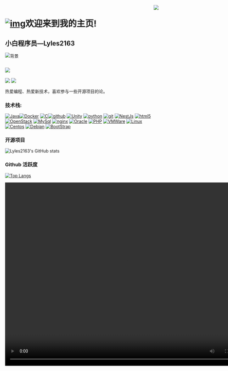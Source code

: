 <img align="right" src="https://count.getloli.com/get/@:Lyles2163?theme=rule34">

# [![img](https://camo.githubusercontent.com/9fd2c024a247a44434ed1c44c7c2fc2481e3333b4192330e2ae61ccfcac19d47/68747470733a2f2f656d6f6a69732e736c61636b6d6f6a69732e636f6d2f656d6f6a69732f696d616765732f313533313834393433302f343234362f626c6f622d73756e676c61737365732e6769663f31353331383439343330)](https://camo.githubusercontent.com/9fd2c024a247a44434ed1c44c7c2fc2481e3333b4192330e2ae61ccfcac19d47/68747470733a2f2f656d6f6a69732e736c61636b6d6f6a69732e636f6d2f656d6f6a69732f696d616765732f313533313834393433302f343234362f626c6f622d73756e676c61737365732e6769663f31353331383439343330)欢迎来到我的主页!                   

## 小白程序员—Lyles2163

![背景](https://github.com/Lyles2163/ImageLibrary/raw/main/dadsada.gif)

## ![](https://img.shields.io/badge/讨厌-学习-yellow) 

![](https://img.shields.io/badge/性格-开朗-red) 
![](https://img.shields.io/badge/爱好-二次元-red)

热爱编程、热爱新技术，喜欢参与一些开源项目的论。

### **技术栈:**

[![Java](https://camo.githubusercontent.com/f6079e387153fcf217f57fa4dffa4f65dd69f9783362e9872a0e28c106dc60d6/68747470733a2f2f696d672e736869656c64732e696f2f62616467652f2d4a6176612d4639413033433f7374796c653d666c61742d737175617265266c6f676f3d4f70656e4a444b266c6f676f436f6c6f723d7768697465)](https://camo.githubusercontent.com/f6079e387153fcf217f57fa4dffa4f65dd69f9783362e9872a0e28c106dc60d6/68747470733a2f2f696d672e736869656c64732e696f2f62616467652f2d4a6176612d4639413033433f7374796c653d666c61742d737175617265266c6f676f3d4f70656e4a444b266c6f676f436f6c6f723d7768697465)[![Docker](https://camo.githubusercontent.com/3fda58e966fd542a3bc32daad72e8baeefadd2b94b68b3b4a7a097fedfd641bd/68747470733a2f2f696d672e736869656c64732e696f2f62616467652f2d446f636b65722d3436613266313f7374796c653d666c61742d737175617265266c6f676f3d646f636b6572266c6f676f436f6c6f723d7768697465)](https://camo.githubusercontent.com/3fda58e966fd542a3bc32daad72e8baeefadd2b94b68b3b4a7a097fedfd641bd/68747470733a2f2f696d672e736869656c64732e696f2f62616467652f2d446f636b65722d3436613266313f7374796c653d666c61742d737175617265266c6f676f3d646f636b6572266c6f676f436f6c6f723d7768697465) [![C](https://camo.githubusercontent.com/b27f32e0bb502ec69fb21f91957db8de77206966930fa984dd939860cb856a72/68747470733a2f2f696d672e736869656c64732e696f2f62616467652f2d43e8afade8a8802d3230383846463f7374796c653d666c61742d737175617265266c6f676f3d43266c6f676f436f6c6f723d7768697465)](https://camo.githubusercontent.com/b27f32e0bb502ec69fb21f91957db8de77206966930fa984dd939860cb856a72/68747470733a2f2f696d672e736869656c64732e696f2f62616467652f2d43e8afade8a8802d3230383846463f7374796c653d666c61742d737175617265266c6f676f3d43266c6f676f436f6c6f723d7768697465)[![github](https://camo.githubusercontent.com/cfbae98909297b7c0aca2950f668bbb0429618d129b6cda539333a532e4c5d79/68747470733a2f2f696d672e736869656c64732e696f2f62616467652f2d6769746875622d3538343942453f7374796c653d666c61742d737175617265266c6f676f3d676974687562266c6f676f436f6c6f723d7768697465)](https://camo.githubusercontent.com/cfbae98909297b7c0aca2950f668bbb0429618d129b6cda539333a532e4c5d79/68747470733a2f2f696d672e736869656c64732e696f2f62616467652f2d6769746875622d3538343942453f7374796c653d666c61742d737175617265266c6f676f3d676974687562266c6f676f436f6c6f723d7768697465) [![Unity](https://camo.githubusercontent.com/ebf97b4922acb2bbf2d25285356eb0528f7aed1d077e33c114f8a3fe3949fc32/68747470733a2f2f696d672e736869656c64732e696f2f62616467652f2d556e6974792d3331314338373f7374796c653d666c61742d737175617265266c6f676f3d756e697479266c6f676f436f6c6f723d7768697465)](https://camo.githubusercontent.com/ebf97b4922acb2bbf2d25285356eb0528f7aed1d077e33c114f8a3fe3949fc32/68747470733a2f2f696d672e736869656c64732e696f2f62616467652f2d556e6974792d3331314338373f7374796c653d666c61742d737175617265266c6f676f3d756e697479266c6f676f436f6c6f723d7768697465) [![python](https://camo.githubusercontent.com/e93fc301ae1704397929af02b08348d97e18f7b7a465a419fcec1ce3fcf82fc5/68747470733a2f2f696d672e736869656c64732e696f2f62616467652f2d707974686f6e2d4237313738433f7374796c653d666c61742d737175617265266c6f676f3d707974686f6e266c6f676f436f6c6f723d7768697465)](https://camo.githubusercontent.com/e93fc301ae1704397929af02b08348d97e18f7b7a465a419fcec1ce3fcf82fc5/68747470733a2f2f696d672e736869656c64732e696f2f62616467652f2d707974686f6e2d4237313738433f7374796c653d666c61742d737175617265266c6f676f3d707974686f6e266c6f676f436f6c6f723d7768697465)  [![git](https://camo.githubusercontent.com/79536ab835520583d9f0eebc002614e4e53f0e17e3bbd6ff55a83ea47afe4420/68747470733a2f2f696d672e736869656c64732e696f2f62616467652f2d4769742d4630353033323f7374796c653d666c61742d737175617265266c6f676f3d676974266c6f676f436f6c6f723d7768697465)](https://camo.githubusercontent.com/79536ab835520583d9f0eebc002614e4e53f0e17e3bbd6ff55a83ea47afe4420/68747470733a2f2f696d672e736869656c64732e696f2f62616467652f2d4769742d4630353033323f7374796c653d666c61742d737175617265266c6f676f3d676974266c6f676f436f6c6f723d7768697465) [![NestJs](https://camo.githubusercontent.com/6d31a828b30fcd3df9d0e482f860bb3f4ec9bc4a10048d87fc175214c9456145/68747470733a2f2f696d672e736869656c64732e696f2f62616467652f2d4e6573744a732d6561323834353f7374796c653d666c61742d737175617265266c6f676f3d6e6573746a73266c6f676f436f6c6f723d7768697465)](https://camo.githubusercontent.com/6d31a828b30fcd3df9d0e482f860bb3f4ec9bc4a10048d87fc175214c9456145/68747470733a2f2f696d672e736869656c64732e696f2f62616467652f2d4e6573744a732d6561323834353f7374796c653d666c61742d737175617265266c6f676f3d6e6573746a73266c6f676f436f6c6f723d7768697465) [![html5](https://camo.githubusercontent.com/c0f60c84bd23525a0f1e5972ff5052f878eb4104e88b347b7f0004d0e6ad8898/68747470733a2f2f696d672e736869656c64732e696f2f62616467652f2d48544d4c352d4533344632363f7374796c653d666c61742d737175617265266c6f676f3d68746d6c35266c6f676f436f6c6f723d7768697465)](https://camo.githubusercontent.com/c0f60c84bd23525a0f1e5972ff5052f878eb4104e88b347b7f0004d0e6ad8898/68747470733a2f2f696d672e736869656c64732e696f2f62616467652f2d48544d4c352d4533344632363f7374796c653d666c61742d737175617265266c6f676f3d68746d6c35266c6f676f436f6c6f723d7768697465) [![OpenStack](https://camo.githubusercontent.com/6295e2f103ab43ae1114ccf4b66b32c68ca7618989be82760bc352be72bb7f8b/68747470733a2f2f696d672e736869656c64732e696f2f62616467652f2d4f70656e537461636b2d4642353432423f7374796c653d666c61742d737175617265266c6f676f3d6f70656e737461636b266c6f676f436f6c6f723d7768697465)](https://camo.githubusercontent.com/6295e2f103ab43ae1114ccf4b66b32c68ca7618989be82760bc352be72bb7f8b/68747470733a2f2f696d672e736869656c64732e696f2f62616467652f2d4f70656e537461636b2d4642353432423f7374796c653d666c61742d737175617265266c6f676f3d6f70656e737461636b266c6f676f436f6c6f723d7768697465) [![MySql](https://camo.githubusercontent.com/ba6917076c8379f0f1c53a39da24261c2742face59b72ea568917cb5971a43de/68747470733a2f2f696d672e736869656c64732e696f2f62616467652f2d4d7953716c2d4543344133463f7374796c653d666c61742d737175617265266c6f676f3d4d7953716c266c6f676f436f6c6f723d7768697465)](https://camo.githubusercontent.com/ba6917076c8379f0f1c53a39da24261c2742face59b72ea568917cb5971a43de/68747470733a2f2f696d672e736869656c64732e696f2f62616467652f2d4d7953716c2d4543344133463f7374796c653d666c61742d737175617265266c6f676f3d4d7953716c266c6f676f436f6c6f723d7768697465) [![nginx](https://camo.githubusercontent.com/7490c93617f7b877b8254fbe846eda963de3e4ed0e1e9a1a9528bd17e8461cde/68747470733a2f2f696d672e736869656c64732e696f2f62616467652f2d6e67696e782d3530423732373f7374796c653d666c61742d737175617265266c6f676f3d6e67696e78266c6f676f436f6c6f723d7768697465)](https://camo.githubusercontent.com/7490c93617f7b877b8254fbe846eda963de3e4ed0e1e9a1a9528bd17e8461cde/68747470733a2f2f696d672e736869656c64732e696f2f62616467652f2d6e67696e782d3530423732373f7374796c653d666c61742d737175617265266c6f676f3d6e67696e78266c6f676f436f6c6f723d7768697465) [![Oracle](https://camo.githubusercontent.com/39a7730357028507a0511b982975f48739231b6d299b30729d221e5dfa393f24/68747470733a2f2f696d672e736869656c64732e696f2f62616467652f2d4f7261636c652d4543344133463f7374796c653d666c61742d737175617265266c6f676f3d6f7261636c65266c6f676f436f6c6f723d7768697465)](https://camo.githubusercontent.com/39a7730357028507a0511b982975f48739231b6d299b30729d221e5dfa393f24/68747470733a2f2f696d672e736869656c64732e696f2f62616467652f2d4f7261636c652d4543344133463f7374796c653d666c61742d737175617265266c6f676f3d6f7261636c65266c6f676f436f6c6f723d7768697465)  [![PHP](https://camo.githubusercontent.com/3d7f90b7e1f8f90fc193534427ea1d7dc605164df2befc33e00b3e9f6d79cd03/68747470733a2f2f696d672e736869656c64732e696f2f62616467652f2d5048502d3436316637363f7374796c653d666c61742d737175617265266c6f676f3d504850266c6f676f436f6c6f723d7768697465)](https://camo.githubusercontent.com/3d7f90b7e1f8f90fc193534427ea1d7dc605164df2befc33e00b3e9f6d79cd03/68747470733a2f2f696d672e736869656c64732e696f2f62616467652f2d5048502d3436316637363f7374796c653d666c61742d737175617265266c6f676f3d504850266c6f676f436f6c6f723d7768697465) [![VMWare](https://camo.githubusercontent.com/7c7488c0bbd5e5c32e05e6c41429f52598adaea3e91a4a7b3d6128afe6fdc721/68747470733a2f2f696d672e736869656c64732e696f2f62616467652f2d564d576172652d6433326264643f7374796c653d666c61742d737175617265266c6f676f3d504850266c6f676f436f6c6f723d7768697465)](https://camo.githubusercontent.com/7c7488c0bbd5e5c32e05e6c41429f52598adaea3e91a4a7b3d6128afe6fdc721/68747470733a2f2f696d672e736869656c64732e696f2f62616467652f2d564d576172652d6433326264643f7374796c653d666c61742d737175617265266c6f676f3d504850266c6f676f436f6c6f723d7768697465) [![Linux](https://camo.githubusercontent.com/7a10b7e19062da20bbff995f12db99aada612840e8210723e61f1ed68db31d69/68747470733a2f2f696d672e736869656c64732e696f2f62616467652f2d4c696e75782d3262343064643f7374796c653d666c61742d737175617265266c6f676f3d6c696e7578266c6f676f436f6c6f723d7768697465)](https://camo.githubusercontent.com/7a10b7e19062da20bbff995f12db99aada612840e8210723e61f1ed68db31d69/68747470733a2f2f696d672e736869656c64732e696f2f62616467652f2d4c696e75782d3262343064643f7374796c653d666c61742d737175617265266c6f676f3d6c696e7578266c6f676f436f6c6f723d7768697465) [![Centos](https://camo.githubusercontent.com/1dc6429ce84960430193bd3bfb24d1ca95a41314e4a90c8e2a6f1a64f90fa549/68747470733a2f2f696d672e736869656c64732e696f2f62616467652f2d43656e746f732d3530313535343f7374796c653d666c61742d737175617265266c6f676f3d63656e746f73266c6f676f436f6c6f723d7768697465)](https://camo.githubusercontent.com/1dc6429ce84960430193bd3bfb24d1ca95a41314e4a90c8e2a6f1a64f90fa549/68747470733a2f2f696d672e736869656c64732e696f2f62616467652f2d43656e746f732d3530313535343f7374796c653d666c61742d737175617265266c6f676f3d63656e746f73266c6f676f436f6c6f723d7768697465) [![Debian](https://camo.githubusercontent.com/86aca6e3be3972eab935fa41f9eed34fe8d89dfafb92bb8a843b9a8ac4f310a4/68747470733a2f2f696d672e736869656c64732e696f2f62616467652f2d44656269616e2d3433383533643f7374796c653d666c61742d737175617265266c6f676f3d44656269616e266c6f676f436f6c6f723d7768697465)](https://camo.githubusercontent.com/86aca6e3be3972eab935fa41f9eed34fe8d89dfafb92bb8a843b9a8ac4f310a4/68747470733a2f2f696d672e736869656c64732e696f2f62616467652f2d44656269616e2d3433383533643f7374796c653d666c61742d737175617265266c6f676f3d44656269616e266c6f676f436f6c6f723d7768697465) [![BootStrap](https://camo.githubusercontent.com/87e0abb6d985f18d7b908a3e62cbe1100349b5c38956c6f8d61b8f3237c75e42/68747470733a2f2f696d672e736869656c64732e696f2f62616467652f2d426f6f7453747261702d6230353862353f7374796c653d666c61742d737175617265266c6f676f3d626f6f747374726170266c6f676f436f6c6f723d7768697465)](https://camo.githubusercontent.com/87e0abb6d985f18d7b908a3e62cbe1100349b5c38956c6f8d61b8f3237c75e42/68747470733a2f2f696d672e736869656c64732e696f2f62616467652f2d426f6f7453747261702d6230353862353f7374796c653d666c61742d737175617265266c6f676f3d626f6f747374726170266c6f676f436f6c6f723d7768697465) 

### 

### 开源项目

![Lyles2163's GitHub stats](https://github-readme-stats.vercel.app/api?username=Lyles2163&show_icons=true&theme=tokyonight)

### Github 活跃度

[![Top Langs](https://github-readme-stats.vercel.app/api/top-langs/?username=Lyles2163&hide=javascript,html)](https://github.com/anuraghazra/github-readme-stats)

<video src="" autoplay="true" controls="controls" width="800" height="600">

